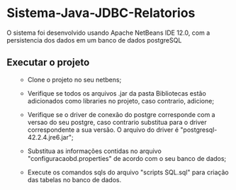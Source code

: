 # Sistema-Java-JDBC-Relatorios
O sistema foi desenvolvido usando Apache NetBeans IDE 12.0, com a persistencia dos dados em um banco de dados postgreSQL
## Executar o projeto
<ol>

  - Clone o projeto no seu netbens;
  
  - Verifique se todos os arquivos .jar da pasta Bibliotecas estão adicionados como libraries no projeto, caso contrario, adicione;
  
  - Verifique se o driver de conexão do postgre corresponde com a versao do seu postgre, caso contrario substitua para o driver correspondente a sua versão. O arquivo do driver é "postgresql-42.2.4.jre6.jar";
  
  - Substitua as informações contidas no arquivo "configuracaobd.properties" de acordo com o seu banco de dados;
  
  - Execute os comandos sqls do arquivo "scripts SQL.sql" para criação das tabelas no banco de dados.
</ol>
